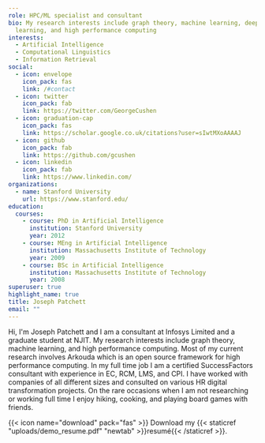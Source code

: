 ```yaml
---
role: HPC/ML specialist and consultant
bio: My research interests include graph theory, machine learning, deep
  learning, and high performance computing
interests:
  - Artificial Intelligence
  - Computational Linguistics
  - Information Retrieval
social:
  - icon: envelope
    icon_pack: fas
    link: /#contact
  - icon: twitter
    icon_pack: fab
    link: https://twitter.com/GeorgeCushen
  - icon: graduation-cap
    icon_pack: fas
    link: https://scholar.google.co.uk/citations?user=sIwtMXoAAAAJ
  - icon: github
    icon_pack: fab
    link: https://github.com/gcushen
  - icon: linkedin
    icon_pack: fab
    link: https://www.linkedin.com/
organizations:
  - name: Stanford University
    url: https://www.stanford.edu/
education:
  courses:
    - course: PhD in Artificial Intelligence
      institution: Stanford University
      year: 2012
    - course: MEng in Artificial Intelligence
      institution: Massachusetts Institute of Technology
      year: 2009
    - course: BSc in Artificial Intelligence
      institution: Massachusetts Institute of Technology
      year: 2008
superuser: true
highlight_name: true
title: Joseph Patchett
email: ""
---
```

Hi, I'm Joseph Patchett and I am a consultant at Infosys Limited and a graduate student at NJIT. My research interests include graph theory, machine learning, and high performance computing. Most of my current research involves Arkouda which is an open source framework for high performance computing. In my full time job I am a certified SuccessFactors consultant with experience in EC, RCM, LMS, and CPI. I have worked with companies of all different sizes and consulted on various HR digital transformation projects. On the rare occasions when I am not researching or working full time I enjoy hiking, cooking, and playing board games with friends.

{{< icon name="download" pack="fas" >}} Download my {{< staticref "uploads/demo_resume.pdf" "newtab" >}}resumé{{< /staticref >}}.